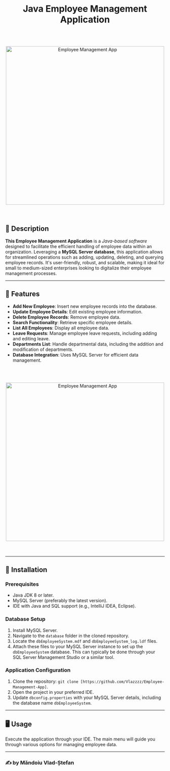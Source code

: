 <h1 align="center">Java Employee Management Application</h1>

<br><br>

<div align="center">
    <img src="https://github.com/Vlazzzz/Employee-Management-App/assets/132906534/8f447cfd-17a6-414c-83b3-c073918d4e11" alt="Employee Management App" width="500">
</div><br><br>

## 📝 Description
**This Employee Management Application** is a *Java-based software* designed to facilitate the efficient handling of employee data within an organization. Leveraging a **MySQL Server database**, this application allows for streamlined operations such as adding, updating, deleting, and querying employee records. It's user-friendly, robust, and scalable, making it ideal for small to medium-sized enterprises looking to digitalize their employee management processes.

---

## 🚀 Features
- **Add New Employee**: Insert new employee records into the database.
- **Update Employee Details**: Edit existing employee information.
- **Delete Employee Records**: Remove employee data.
- **Search Functionality**: Retrieve specific employee details.
- **List All Employees**: Display all employee data.
- **Leave Requests**: Manage employee leave requests, including adding and editing leave.
- **Departments List**: Handle departmental data, including the addition and modification of departments.
- **Database Integration**: Uses MySQL Server for efficient data management.

<br><br>
<div align="center">
    <img src="https://github.com/Vlazzzz/Employee-Management-App/assets/132906534/3fc8808b-bee8-40c5-8ffc-e83bf764bec8" alt="Employee Management App" width="500">
</div><br><br>

---

## 🔧 Installation

### Prerequisites
- Java JDK 8 or later.
- MySQL Server (preferably the latest version).
- IDE with Java and SQL support (e.g., IntelliJ IDEA, Eclipse).

### Database Setup
1. Install MySQL Server.
2. Navigate to the `database` folder in the cloned repository.
3. Locate the `dbEmployeeSystem.mdf` and `dbEmployeeSystem_log.ldf` files.
4. Attach these files to your MySQL Server instance to set up the `dbEmployeeSystem` database. This can typically be done through your SQL Server Management Studio or a similar tool.

### Application Configuration
1. Clone the repository: `git clone [https://github.com/Vlazzzz/Employee-Management-App]`.
2. Open the project in your preferred IDE.
3. Update `dbconfig.properties` with your MySQL Server details, including the database name `dbEmployeeSystem`.

---

## 🖥️ Usage
Execute the application through your IDE. The main menu will guide you through various options for managing employee data.

---

### ✍️ by Măndoiu Vlad-Ștefan

